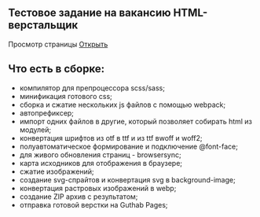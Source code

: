 ## Тестовое задание на вакансию HTML-верстальщик

Просмотр страницы [Открыть](https://alexeysavkin92.github.io/test-task23/)

## Что есть в сборке:

- компилятор для препроцессора scss/sass;
- минификация готового css;
- сборка и сжатие нескольких js файлов с помощью webpack;
- автопрефиксер;
- импорт одних файлов в другие, который позволяет собирать html из модулей;
- конвертация шрифтов из otf в ttf и из ttf вwoff и woff2;
- полуавтоматическое формирование и подключение @font-face;
- для живого обновления страниц - browsersync;
- карта исходников для отображения в браузере;
- сжатие изображений;
- создание svg-спрайтов и конвертация svg в background-image;
- конвертация растровых изображений в webp;
- создание ZIP архив с результатом;
- отправка готовой верстки на Guthab Pages;
